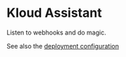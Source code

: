 # Kloud Assistant

Listen to webhooks and do magic.

See also the [deployment configuration](https://github.com/joachimprinzbach/kloud-assistant-deployment)